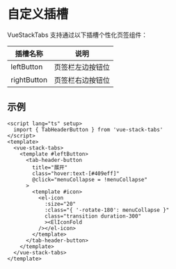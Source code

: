 # 自定义插槽

VueStackTabs 支持通过以下插槽个性化页签组件：

| 插槽名称    | 说明       |
| ----------- |----------|
| leftButton  | 页签栏左边按钮位 |
| rightButton | 页签栏右边按钮位 |

## 示例

```vue
<script lang="ts" setup>
  import { TabHeaderButton } from 'vue-stack-tabs'
</script>
<template>
  <vue-stack-tabs>
    <template #leftButton>
      <tab-header-button
        title="展开"
        class="hover:text-[#409eff]"
        @click="menuCollapse = !menuCollapse"
      >
        <template #icon>
          <el-icon
            :size="20"
            :class="{ '-rotate-180': menuCollapse }"
            class="transition duration-300"
            ><ElIconFold
          /></el-icon>
        </template>
      </tab-header-button>
    </template>
  </vue-stack-tabs>
</template>
```
